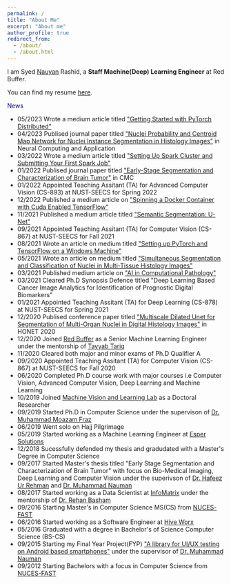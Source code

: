 ```yaml
---
permalink: /
title: "About Me"
excerpt: "About me"
author_profile: true
redirect_from: 
  - /about/
  - /about.html
---
```



I am Syed [Nauyan](https://www.linkedin.com/in/nauyan/) Rashid, a __Staff Machine(Deep) Learning Engineer__ at Red Buffer.


You can find my resume [here](Resume-v10.0.pdf).

<span style="color:darkblue">News </span>
* 05/2023 Wrote a medium article titled ["Getting Started with PyTorch Distributed"](https://medium.com/p/54ae933bb9f0)
* 04/2023 Publised journal paper titled ["Nuclei Probability and Centroid Map Network for Nuclei Instance Segmentation in Histology Images"](https://link.springer.com/article/10.1007/s00521-023-08503-2) in Neural Computing and Application
* 03/2022 Wrote a medium article titled ["Setting Up Spark Cluster and Submitting Your First Spark Job"](https://medium.com/p/13410e7ac71f)
* 01/2022 Publised journal paper titled ["Early-Stage Segmentation and Characterization of Brain Tumor"](https://cdn.techscience.cn/ueditor/files/cmc/TSP_CMC-73-1/TSP_CMC_23135/TSP_CMC_23135.pdf) in CMC
* 01/2022 Appointed Teaching Assitant (TA) for Advanced Computer Vision (CS-893) at NUST-SEECS for Spring 2022
* 12/2022 Published a medium article on ["Spinning a Docker Container with Cuda Enabled TensorFlow"](https://medium.com/p/99d3d18655ec)
* 11/2021 Published a medium article titled ["Semantic Segmentation: U-Net"](https://medium.com/p/1e5c0f4516a5)
* 09/2021 Appointed Teaching Assitant (TA) for Computer Vision (CS-867) at NUST-SEECS for Fall 2021
* 08/2021 Wrote an article on medium titled ["Setting up PyTorch and TensorFlow on a Windows Machine"](https://medium.com/red-buffer/setting-up-pytorch-and-tensorflow-on-a-windows-machine-7b860855d9f8)
* 05/2021 Wrote an article on medium titled ["Simultaneous Segmentation and Classification of Nuclei in Multi-Tissue Histology Images"](https://medium.com/p/6cd56b857ce6)
* 03/2021 Published medium article on ["AI in Computational Pathology"](https://medium.com/p/d05d8f9f3c03)
* 03/2021 Cleared Ph.D Synopsis Defence titled "Deep Learning Based Cancer Image Analytics for Identification of Prognostic Digital Biomarkers"
* 01/2021 Appointed Teaching Assitant (TA) for Deep Learning (CS-878) at NUST-SEECS for Spring 2021
* 12/2020 Publised conference paper titled ["Multiscale Dilated Unet for Segmentation of Multi-Organ Nuclei in Digital Histology Images"](https://ieeexplore.ieee.org/abstract/document/9322833/) in HONET 2020
* 12/2020 Joined [Red Buffer](https://redbuffer.ai/) as a Senior Machine Learning Engineer under the mentorship of [Tayyab Tariq](https://www.linkedin.com/in/tayyabtariq/) 
* 11/2020 Cleared both major and minor exams of Ph.D Qualifier A 
* 09/2020 Appointed Teaching Assitant (TA) for Computer Vision (CS-867) at NUST-SEECS for Fall 2020
* 06/2020 Completed Ph.D course work with major courses i.e Computer Vision, Advanced Computer Vision, Deep Learning and Machine Learning
* 10/2019 Joined [Machine Vision and Learning Lab](https://vision.seecs.edu.pk/) as a Doctoral Researcher
* 09/2019 Started Ph.D in Computer Science under the supervison of [Dr. Muhammad Moazam Fraz](https://www.linkedin.com/in/moazamfraz)
* 06/2019 Went solo on Hajj Pilgrimage
* 05/2019 Started working as a Machine Learning Engineer at [Esper Solutions](https://www.linkedin.com/company/esper-solutions/)
* 12/2018 Sucessfully defended my thesis and gradudated with a Master's Degree in Computer Science
* 09/2017 Started Master's thesis titled "Early Stage Segmentation and Characterization of Brain Tumor" with focus on Bio-Medical Imaging, Deep Learning and Computer Vision under the superivson of [Dr. Hafeez Ur Rehman](https://www.linkedin.com/in/dr-hafeez-ur-rehman-9b6a763a) and [Dr. Muhammad Nauman](https://www.linkedin.com/in/recluze)
* 08/2017 Started working as a Data Scientist at [InfoMatrix](https://www.in-matrix.org/) under the mentorship of [Dr. Rehan Basham](https://www.linkedin.com/in/rehanbasham/)
* 09/2016 Starting Master's in Computer Science MS(CS) from [NUCES-FAST](https://www.nu.edu.pk/)
* 06/2016 Started working as a Software Engineer at [Hive Worx](https://hive-worx.com/)
* 05/2016 Graduated with a degree in Bachelor's of Science Computer Science (BS-CS)
* 09/2015 Starting my Final Year Project(FYP) ["A library for UI/UX testing on Android based smartphones"](https://github.com/MJunaidAhmad/FYP-1/blob/1d497ddb4521f5c2ad03ec2a2e44bfd8ec4d081a/Documents/prototype%201.pptx) under the supervisor of [Dr. Muhammad Nauman](https://www.linkedin.com/in/recluze/)
* 09/2012 Starting Bachelors with a focus in Computer Science from [NUCES-FAST](https://www.nu.edu.pk/)

<!-- * 10/2021 __1st__ conference paper of Ph.D. published at __ICSME 2021__, Luxembourg is now also available at [arxiv](https://arxiv.org/abs/2110.07443). 
* 09/2021 __1st__ conference paper of Ph.D. published at __ICSME 2021__, Luxembourg in the field of Software Testing and Test Case Prioritization.
* 08/2021 Fully vaccinated !!
* 12/2020 Reviewed 3 ISSRE Papers as a sub-reviewer. 
* 09/2020 Reviewed 1 ICST paper as a sub-reviewer. 
* 08/2020 Reviewed 4 CANDAR'20 papers as main reviewer. 
* 08/2020 Reviewed 2 ICSE technical track as a sub reviewer. 
* 07/2020 Reviewed 2 ICSE SEIP papers as a sub reviewer. 
* 10/2020 Got my first citation for MSc Thesis [paper](https://ieeexplore.ieee.org/abstract/document/8958412/). 
* 07/2020 Visited Lofoten in the Arctic Norway. 
* 03/2020 Received [certification](https://drive.google.com/file/d/1l4Ej7W_CwnFqfzmiMu0wmU5UuNOyXbGv/view?usp=sharing) from Wiley for first journal [paper](https://onlinelibrary.wiley.com/doi/abs/10.1002/ett.3675). 
* 02/2020 Its Corona time !!
* 02/2020 I started my [Ph.D.](https://www.simula.no/people/aizaz) at the __Simula Research Laboratory__, Norway. 
* 01/2020 __2__ papers published to IEEE Explore, one related to [Malware Analysis](https://ieeexplore.ieee.org/abstract/document/8958412/) and other in the field of [Medical Imaging](https://ieeexplore.ieee.org/abstract/document/8994408).
* 11/2019 Awarded as __Best Outstanding Paper__ in the CANDAR'19 conference, Nagasaki, Japan.
* 11/2019 Visiting Nagasaki, Japan to appear at [CANDAR'19](https://is-candar.org/) for presenting my Master's thesis: [Function Identification in Android Binaries with Deep Learning](https://ieeexplore.ieee.org/abstract/document/8958412/).
* 10/2019 Graduated as M.Sc. Computer Science in the [FAST NUCES](https://www.nu.edu.pk/) under the supervision of [Muhammad Nauman](https://recluze.net/).
* 09/2019 __1__ conference paper accepted to __CANDAR 2019__, Japan.
* 07/2019 __1__ journal paper published to __Transactions on Emerging Telecommunications Technologies__. -->
